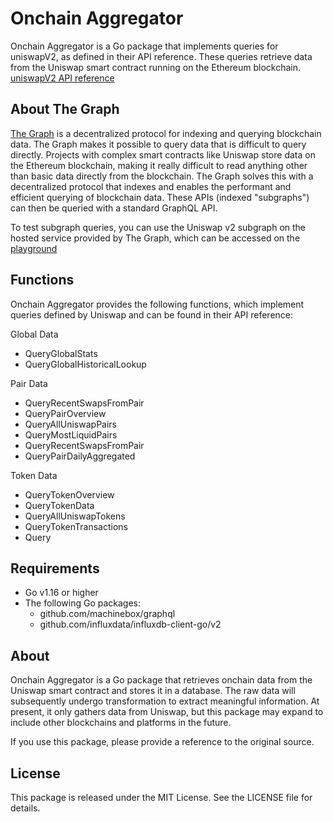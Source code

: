 # Onchain Aggregator

Onchain Aggregator is a Go package that implements queries for uniswapV2, as defined in their API reference. These queries retrieve data from the Uniswap smart contract running on the Ethereum blockchain.
[uniswapV2 API reference](https://docs.uniswap.org/contracts/v2/reference/API/queries)
## About The Graph

[The Graph](https://thegraph.com/docs/en/about/) is a decentralized protocol for indexing and querying blockchain data. The Graph makes it possible to query data that is difficult to query directly. Projects with complex smart contracts like Uniswap store data on the Ethereum blockchain, making it really difficult to read anything other than basic data directly from the blockchain.
The Graph solves this with a decentralized protocol that indexes and enables the performant and efficient querying of blockchain data. These APIs (indexed "subgraphs") can then be queried with a standard GraphQL API.

To test subgraph queries, you can use the Uniswap v2 subgraph on the hosted service provided by The Graph, which can be accessed on the [playground](https://thegraph.com/hosted-service/subgraph/uniswap/uniswap-v2)

## Functions

Onchain Aggregator provides the following functions, which implement queries defined by Uniswap and can be found in their API reference:

Global Data
- QueryGlobalStats
- QueryGlobalHistoricalLookup

Pair Data
- QueryRecentSwapsFromPair
- QueryPairOverview
- QueryAllUniswapPairs
- QueryMostLiquidPairs
- QueryRecentSwapsFromPair
- QueryPairDailyAggregated

Token Data
- QueryTokenOverview
- QueryTokenData
- QueryAllUniswapTokens
- QueryTokenTransactions
- Query



## Requirements
- Go v1.16 or higher
- The following Go packages:
  - github.com/machinebox/graphql
  - github.com/influxdata/influxdb-client-go/v2

## About

Onchain Aggregator is a Go package that retrieves onchain data from the Uniswap smart contract and stores it in a database. The raw data will subsequently undergo transformation to extract meaningful information. At present, it only gathers data from Uniswap, but this package may expand to include other blockchains and platforms in the future.

If you use this package, please provide a reference to the original source.

## License

This package is released under the MIT License. See the LICENSE file for details.